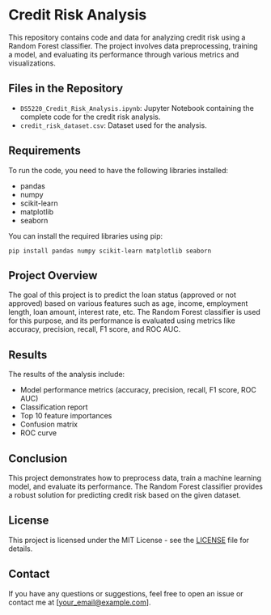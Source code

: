 
# Credit Risk Analysis

This repository contains code and data for analyzing credit risk using a Random Forest classifier. The project involves data preprocessing, training a model, and evaluating its performance through various metrics and visualizations.

## Files in the Repository

- `DS5220_Credit_Risk_Analysis.ipynb`: Jupyter Notebook containing the complete code for the credit risk analysis.
- `credit_risk_dataset.csv`: Dataset used for the analysis.

## Requirements

To run the code, you need to have the following libraries installed:

- pandas
- numpy
- scikit-learn
- matplotlib
- seaborn

You can install the required libraries using pip:

```
pip install pandas numpy scikit-learn matplotlib seaborn
```

## Project Overview

The goal of this project is to predict the loan status (approved or not approved) based on various features such as age, income, employment length, loan amount, interest rate, etc. The Random Forest classifier is used for this purpose, and its performance is evaluated using metrics like accuracy, precision, recall, F1 score, and ROC AUC.

## Results

The results of the analysis include:

- Model performance metrics (accuracy, precision, recall, F1 score, ROC AUC)
- Classification report
- Top 10 feature importances
- Confusion matrix
- ROC curve

## Conclusion

This project demonstrates how to preprocess data, train a machine learning model, and evaluate its performance. The Random Forest classifier provides a robust solution for predicting credit risk based on the given dataset.

## License

This project is licensed under the MIT License - see the [LICENSE](LICENSE) file for details.

## Contact

If you have any questions or suggestions, feel free to open an issue or contact me at [your_email@example.com].
